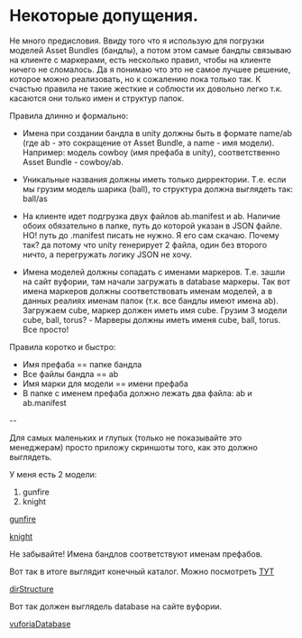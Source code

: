 # Некоторые допущения.

Не много предисловия. Ввиду того что я использую для погрузки моделей Asset Bundles (бандлы), а потом этом самые бандлы связываю на клиенте с маркерами, есть несколько правил, чтобы на клиенте ничего не сломалось. Да я понимаю что это не самое лучшее решение, которое можно реализовать, но к сожалению пока только так. К счастью правила не такие жесткие и соблюсти их довольно легко т.к. касаются они только имен и структур папок.

Правила длинно и формально:
- Имена при создании бандла в unity должны быть в формате name/ab (где ab - это сокращение от Asset Bundle, а name - имя модели). Например: модель cowboy (имя префаба в unity), соответственно Asset Bundle - cowboy/ab.
	
- Уникальные названия должны иметь только дирректории. Т.е. если мы грузим модель шарика (ball), то структура должна выглядеть так: ball/as
	
- На клиенте идет подгрузка двух файлов ab.manifest и ab. Наличие обоих обязательно в папке, путь до которой указан в JSON  файле. НО! путь до .manifest писать не нужно. Я его сам скачаю. Почему так? да потому что unity генерирует 2 файла, один без второго ничто, а перегружать логику JSON не хочу.
	
- Имена моделей должны сопадать с именами маркеров. Т.е. зашли на сайт вуфории, там начали загружать в database маркеры. Так вот имена маркеров должны соответствовать именам моделей, а в данных реалиях именам папок (т.к. все бандлы имеют имена ab). Загружаем cube, маркер должен иметь имя cube. Грузим 3 модели cube, ball, torus? - Марверы должны иметь именя cube, ball, torus. Все просто!

Правила коротко и быстро:
- Имя префаба == папке бандла
- Все файлы бандла == ab
- Имя марки для модели == имени префаба
- В папке с именем префаба должно лежать два файла: ab и ab.manifest

--

Для самых маленьких и глупых (только не показывайте это менеджерам) просто приложу скриншоты того, как это должно выглядеть.

У меня есть 2 модели:

1. gunfire
2. knight

[gunfire](\chivalryTest\_images\gunfire.png)

[knight](\chivalryTest\_images\knight.png)

Не забывайте! Имена бандлов соответствуют именам префабов.

Вот так в итоге выглядит конечный каталог. Можно посмотреть [ТУТ]

[dirStructure](\chivalryTest\_images\dirStructure.png)

Вот так должен выглядель database на сайте вуфории.

[vuforiaDatabase](\chivalryTest\_images\vuforiaDatabase.png)


[ТУТ]:/chivalryTest/3dmodels